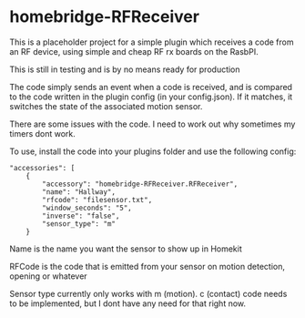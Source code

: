 # homebridge-RFReceiver

This is a placeholder project for a simple plugin which receives a code from an RF device, using simple and cheap RF rx boards on the RasbPI.

This is still in testing and is by no means ready for production

The code simply sends an event when a code is received, and is compared to the code written in the plugin config (in your config.json). If it matches, it switches the state of the associated motion sensor.

There are some issues with the code. I need to work out why sometimes my timers dont work.

To use, install the code into your plugins folder and use the following config:

```
"accessories": [
    {
        "accessory": "homebridge-RFReceiver.RFReceiver",
        "name": "Hallway",
        "rfcode": "filesensor.txt",
        "window_seconds": "5",
        "inverse": "false",
        "sensor_type": "m"
    }
```

Name is the name you want the sensor to show up in Homekit

RFCode is the code that is emitted from your sensor on motion detection, opening or whatever

Sensor type currently only works with m (motion). c (contact) code needs to be implemented, but I dont have any need for that right now.
